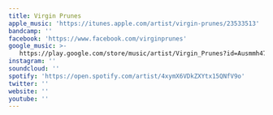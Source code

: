 ```yaml
---
title: Virgin Prunes
apple_music: 'https://itunes.apple.com/artist/virgin-prunes/23533513'
bandcamp: ''
facebook: 'https://www.facebook.com/virginprunes'
google_music: >-
   https://play.google.com/store/music/artist/Virgin_Prunes?id=Ausmmh47mtvbcsihevyqhohwjka
instagram: ''
soundcloud: ''
spotify: 'https://open.spotify.com/artist/4xymX6VDkZXYtx15QNfV9o'
twitter: ''
website: ''
youtube: ''
---
```

